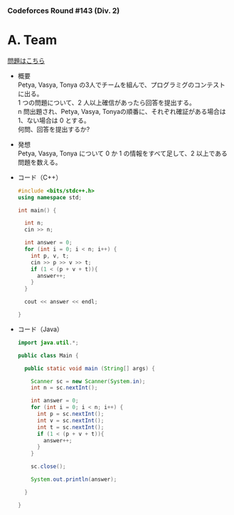 ### Codeforces Round #143 (Div. 2)

# A. Team

  [問題はこちら](https://codeforces.com/problemset/problem/231/A)
  
- 概要<br>
  Petya, Vasya, Tonya の3人でチームを組んで、プログラミグのコンテストに出る。<br>
  1 つの問題について、2 人以上確信があったら回答を提出する。<br>
  n 問出題され、Petya, Vasya, Tonyaの順番に、それぞれ確証がある場合は 1、ない場合は 0 とする。<br>
  何問、回答を提出するか?
  
- 発想<br>
  Petya, Vasya, Tonya について 0 か 1 の情報をすべて足して、2 以上である問題を数える。 
  
  
- コード（C++）

  ```cpp
  #include <bits/stdc++.h>
  using namespace std;

  int main() {

    int n;
    cin >> n;

    int answer = 0;
    for (int i = 0; i < n; i++) {
      int p, v, t;
      cin >> p >> v >> t;
      if (1 < (p + v + t)){
        answer++;
      }
    }

    cout << answer << endl;

  }
  ```
  
- コード（Java）

  ```java
  import java.util.*;

  public class Main {

    public static void main (String[] args) {

      Scanner sc = new Scanner(System.in);
      int n = sc.nextInt();

      int answer = 0;
      for (int i = 0; i < n; i++) {
        int p = sc.nextInt();
        int v = sc.nextInt();
        int t = sc.nextInt();
        if (1 < (p + v + t)){
          answer++;
        }
      }

      sc.close();

      System.out.println(answer);

    }

  }
  ```
    
